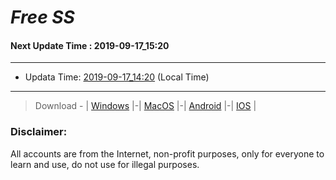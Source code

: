 
# *Free SS*

#### Next Update Time : 2019-09-17_15:20

---
* Updata Time: [2019-09-17_14:20](https://github.com/Geek-007/free-SS/blob/master/2019-09-17_14:20_FreeSS.txt) (Local Time)
---

> Download - | [Windows](https://github.com/shadowsocks/shadowsocks-windows/releases) |-| [MacOS](https://github.com/shadowsocks/shadowsocks-iOS/releases) |-| [Android](https://github.com/shadowsocks/shadowsocks-android/releases) |-| [IOS](https://itunes.apple.com/us/) |

### Disclaimer:
All accounts are from the Internet, non-profit purposes, only for everyone to learn and use, do not use for illegal purposes.
<br>
